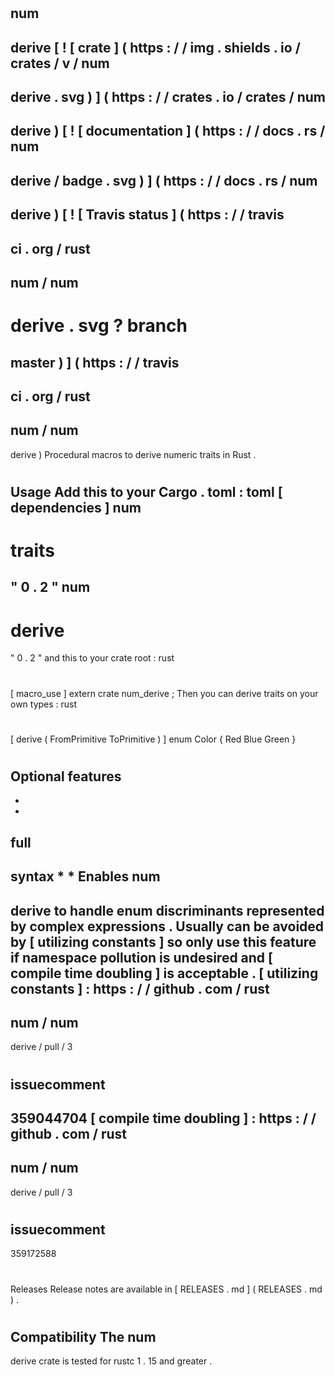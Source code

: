 #
num
-
derive
[
!
[
crate
]
(
https
:
/
/
img
.
shields
.
io
/
crates
/
v
/
num
-
derive
.
svg
)
]
(
https
:
/
/
crates
.
io
/
crates
/
num
-
derive
)
[
!
[
documentation
]
(
https
:
/
/
docs
.
rs
/
num
-
derive
/
badge
.
svg
)
]
(
https
:
/
/
docs
.
rs
/
num
-
derive
)
[
!
[
Travis
status
]
(
https
:
/
/
travis
-
ci
.
org
/
rust
-
num
/
num
-
derive
.
svg
?
branch
=
master
)
]
(
https
:
/
/
travis
-
ci
.
org
/
rust
-
num
/
num
-
derive
)
Procedural
macros
to
derive
numeric
traits
in
Rust
.
#
#
Usage
Add
this
to
your
Cargo
.
toml
:
toml
[
dependencies
]
num
-
traits
=
"
0
.
2
"
num
-
derive
=
"
0
.
2
"
and
this
to
your
crate
root
:
rust
#
[
macro_use
]
extern
crate
num_derive
;
Then
you
can
derive
traits
on
your
own
types
:
rust
#
[
derive
(
FromPrimitive
ToPrimitive
)
]
enum
Color
{
Red
Blue
Green
}
#
#
Optional
features
-
*
*
full
-
syntax
*
*
Enables
num
-
derive
to
handle
enum
discriminants
represented
by
complex
expressions
.
Usually
can
be
avoided
by
[
utilizing
constants
]
so
only
use
this
feature
if
namespace
pollution
is
undesired
and
[
compile
time
doubling
]
is
acceptable
.
[
utilizing
constants
]
:
https
:
/
/
github
.
com
/
rust
-
num
/
num
-
derive
/
pull
/
3
#
issuecomment
-
359044704
[
compile
time
doubling
]
:
https
:
/
/
github
.
com
/
rust
-
num
/
num
-
derive
/
pull
/
3
#
issuecomment
-
359172588
#
#
Releases
Release
notes
are
available
in
[
RELEASES
.
md
]
(
RELEASES
.
md
)
.
#
#
Compatibility
The
num
-
derive
crate
is
tested
for
rustc
1
.
15
and
greater
.
